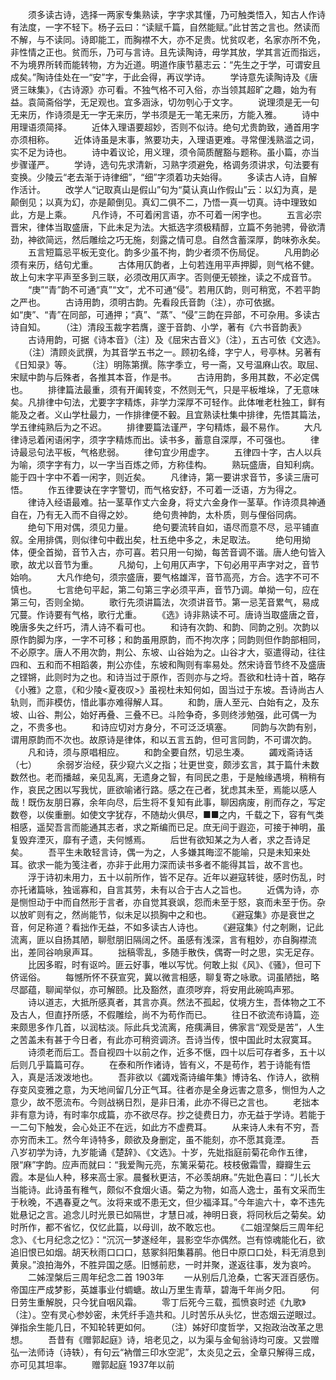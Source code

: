<!-- { "loadSidebar": true } -->
　　须多读古诗，选择一两家专集熟读，字字求其懂，乃可触类悟入，知古人作诗有法度，一字不轻下。杨子云曰：“读赋千篇，自然能赋。”此甘苦之言也。然读而不解，与不读同。诗即能工，而胸襟不大，亦不足贵。忧贫叹老，名家亦所不免，非性情之正也。贫而乐，乃可与言诗。且先读陶诗，毋学其放，学其言近而指远，不为境界所转而能转物，方为近道。明道作康节墓志云：“先生之于学，可谓安且成矣。”陶诗佳处在一“安”字，于此会得，再议学诗。 
　　学诗意先读陶诗及《唐贤三昧集》，《古诗源》亦可看。不独气格不可入俗，亦当领其超旷之趣，始为有益。袁简斋俗学，无足观也。宜多涵泳，切勿刳心于文字。 
　　说理须是无一句无来历，作诗须是无一字无来历，学书须是无一笔无来历，方能入雅。 
　　诗中用理语须简择。 
　　近体入理语要超妙，否则不似诗。绝句尤贵韵致，通首用字亦须相称。 
　　近体诗虽是末事，煞要功夫，入理语更难。寻常俚浅熟滥之词，实不足为诗也。 
　　诗中着议论，用义理，须令简质醒豁与题称。虽小篇，亦当步骤谨严。 
　　学诗，选句先求清新，习熟字须避免，格调务须讲求，句法要有变换。少陵云“老去渐于诗律细”，“细”字须着功夫始得。 
　　多读古人诗，自解作活计。 
　　改学人“记取真山是假山”句为“莫认真山作假山”云：以幻为真，是颠倒见；以真为幻，亦是颠倒见。真幻二俱不二，乃悟一真一切真。诗中理致如此，方是上乘。 
　　凡作诗，不可着闲言语，亦不可着一闲字也。 
　　五言必宗晋宋，律体当取盛唐，下此未足为法。大抵选字须极精醇，立篇不务驰骋，骨欲清劲，神欲简远，然后雕绘之巧无施，刻露之情可息。自然含蓄深厚，韵味弥永矣。 
　　五言短篇忌平板无变化。韵多少虽不拘，韵少者须不伤局促。 
　　凡用韵必须有来历，结句尤重。 
　　古体用仄韵者，上句若连用平声押脚，则气格不健。故上句末字平声至多到三联，必须改用仄声字。否则便无顿挫，读之不成音节。 
　　“庚”“青”韵不可通“真”“文”，尤不可通“侵”。若用仄韵，则可稍宽，不若平韵之严也。 
　　古诗用韵，须明古韵。先看段氏音韵（注），亦可依据。如“庚”、“青”在同部，可通押；“真”、“蒸”、“侵”三韵在异部，不可杂用。多读古诗自知。 
　　（注）清段玉裁字若膺，邃于音韵、小学，著有《六书音韵表》 
　　古诗用韵，可据《诗本音》（注）及《屈宋古音义》（注），五古可依《文选》。 
　　（注）清顾炎武撰，为其音学五书之一。顾初名绛，字宁人，号亭林。另著有《日知录》等。 
　　（注）明陈第撰。陈字季立，号一斋，又号温麻山农。取屈、宋赋中韵与后殊者，各推其本音，作是书。 
　　古诗用韵，多用其数，不必定偶也。 
　　排律篇法最重，须有开阖转变，不然则无气，只是平板堆垛，了无意味矣。凡排律中句法，尤要字字精炼，非学力深厚不可轻作。此体唯老杜独工，鲜有能及之者。义山学杜最力，一作排律便不轂。且宜熟读杜集中排律，先悟其篇法，学五律纯熟后为之不迟。 
　　排律要篇法谨严，字句精炼，最不易作。 
　　大凡律诗忌着闲语闲字，须字字精炼而出。读书多，蓄意自深厚，不可强也。
　　律诗最忌句法平板，气格悲弱。
　　律句宜少用虚字。
　　五律四十字，古人以兵为喻，须字字有力，以一字当百炼之师，方称佳构。
　　熟玩盛唐，自知利病。能于四十字中不着一闲字，则近矣。
　　凡律诗，第一要讲求音节，多读三唐可悟。
　　作五律要诀在字字警切，而气格安舒，不可着一泛语，方为得之。
　　律诗入经语最难。拈一茎草作丈六金身，将丈六金身作一茎草。作诗须具神通自在，乃有无入而不自得之妙。
　　绝句贵神韵，太朴质，则与俚俗同病。
　　绝句下用对偶，须见力量。
　　绝句要流转自如，语尽而意不尽，忌平铺直叙。全用排偶，则似律句中截出矣，杜五绝中多之，未足取法。
　　绝句用拗体，便全首拗，音节入古，亦可喜。若只用一句拗，每苦音调不谐。唐人绝句皆入歌，故尤以音节为重。
　　凡拗句，上句用仄声字，下句必用平声字对之，音节始响。
　　大凡作绝句，须宗盛唐，要气格雄浑，音节高亮，方合。选字不可不慎也。
　　七言绝句平起，第二句第三字必须平声，音节乃调。单拗一句，应在第三句，否则全拗。
　　歌行先须讲篇法，次须讲音节。第一忌芜音累气，易成冗蔓。作诗要有气格，歌行尤重。
　　《选》诗非熟读不可。唐诗当取盛唐之音，晚唐多失之纤巧，清人诗不看可也。
　　和诗有次韵、和韵、同韵之别。次韵以原作韵脚为序，一字不可移；和韵虽用原韵，而不拘次序；同韵则但作韵部相同，不必原字。唐人不用次韵，荆公、东坡、山谷始为之。山谷才大，驱遣得动，往往四和、五和而不相蹈袭，荆公亦佳，东坡和陶则有率易处。然宋诗音节终不及盛唐之铿锵，此则时为之也。和诗当过于原作，否则亦与之埒。吾欲和杜诗十首，略存《小雅》之意，《和少陵<夏夜叹>》虽视杜未知何如，固当过于东坡。吾诗尚古人轨则，而非模仿，惜此事亦难得解人耳。
　　和韵，唐人至元、白始有之，及东坡、山谷、荆公，始好再叠、三叠不已。斗险争奇，多则终涉勉强，此可偶一为之，不贵多也。
　　和诗应切对方身分，不可泛泛填塞。
　　同韵与次韵有别，谓用原韵而不次也。故原诗是律体，和以五言五韵，但可言同韵，不可谓次韵。
　　凡和诗，须与原唱相应。
　　和韵全要自然，切忌生凑。 
　　蠲戏斋诗话（七）
　　余弱岁治经，获少窥六义之指；壮更世变，颇涉玄言，其于篇什未数数然也。老而播越，亲见乱离，无遗身之智，有同民之患，于是触缘遇境，稍稍有作，哀民之困以写我忧，匪欲喻诸行路。感之在己者，犹虑其未至，焉能以感人哉！既伤友朋日寡，余年向尽，后生将不复知有此事，聊因病废，削而存之，写定数卷，以俟重删。如使文字犹存，不随劫火俱尽，■■之内，千载之下，容有气类相感，遥契吾言而能通其志者，求之斯编而已足。庶无间于遐迩，可接于神明，虽复毁弃湮灭，靡有孑遗，夫何憾焉。 
　　后世有欲知某之为人者，求之吾诗足矣。 
　　吾平生未敢轻言诗，偶一为之，人多嫌其晦涩不能喻，只是未知来处耳。欲求一能为笺注者，亦非于此用力深而读书多者不能得其旨，故不言也。 
　　浮于诗初未用力，五十以前所作，皆不足存。近年以避寇转徙，感时伤乱，时亦托诸篇咏，独谣寡和，自言其劳，未有以合于古人之旨也。 
　　近偶为诗，亦是恻怛动于中而自然形于言者，亦自觉其衰飒，怨而未至于怒，哀而未至于伤。杂以放旷则有之，然尚能节，似未足以损胸中之和也。 
　　《避寇集》亦是衰世之音，何足称道？看拙作无益，不如多读古人诗也。 
　　《避寇集》付之剞劂，记此流离，匪以自扬其陋，聊慰朋旧隔阔之怀。虽感有浅深，言有粗妙，亦自胸襟流出，差同谷响泉声耳。 
　　拙稿零乱，多随手散佚，偶寄一时之思，实无足存。 
　　比因多暇，时有讴吟。匪云好事，唯以写忧。何敢上拟《风》、《骚》，但可下侪谣俗。 
　　每憾所怀不获宣究，冀以微言相感，聊复寄之咏歌。词虽陋拙，略尽鄙蕴，聊闻举似，亦可解颐。比及豁然，直须哕弃，将安用此碗鸣声邪。 
　　诗以道志，大抵所感真者，其言亦真。然法不孤起，仗境方生，吾体物之工不及古人，但直抒所感，不假雕绘，尚不为苟作而已。 
　　往日不欲流布诗篇，迩来颇思多作几首，以润枯淡。际此兵戈流离，疮痍满目，佛家言“观受是苦”，人生之苦盖未有甚于今日者，有此亦可稍资调济。吾诗当传，恨中国此时太寂寞耳。 
　　诗须老而后工。吾自视四十以前之作，近多不惬，四十以后可存者多，五十以后则几乎篇篇可存。 
　　在泰和所作诸诗，皆有义，不是苟作，若于诗能有悟入，真是活泼泼地也。 
　　吾非欲以《蠲戏斋诗编年集》博诗名、作诗人，欲稍存变风变雅之意，为天地间留几分正气耳。往者亦是全身远害之意多，恻怛为人之意少，故不愿流布。今则战祸日烈，是非日淆，此亦不得已之言也。 
　　老拙本非有意为诗，有时率尔成篇，亦不欲尽存。抄之徒费日力，亦无益于学诗。若能于一二句下触发，会心处正不在远，如此方不虚费耳。 
　　从来诗人未有不穷，吾亦穷而未工。然今年诗特多，颇欲及身删定，虽不能刻，亦不愿其竟湮。 
　　吾八岁初学为诗，九岁能诵《楚辞》、《文选》。十岁，先妣指庭前菊花命作五律，限“麻”字韵。应声而就曰：“我爱陶元亮，东篱采菊花。枝枝傲霜雪，瓣瓣生云霞。本是仙人种，移来高士家。晨餐秋更洁，不必羡胡麻。”先妣色喜曰：“儿长大当能诗。此诗虽有稚气，颇似不食烟火语。菊之为物，如高人逸士，虽有文采而生于秋晚，不遇春夏之气。汝将来或不患无文，但少福泽耳。”今年逾六十，幸不违先妣悬记之言。追念儿时光景已如隔世，才慧日减，神明日衰，将同秋后之菊矣。幼时所作，都不省忆，仅忆此篇，以母训，故不敢忘也。 
　　《二姐涅槃后三周年纪念》、《七月纪念之忆》：“沉沉一梦遂经年，昙影空华亦偶然。岂有惊魂能化石，欲追旧恨已如烟。胡天秋雨口口口，慈冢斜阳集暮鹃。他日中原口口处，料无消息到黄泉。”浪拍海外，不胜异国之感。旧憾前悲，一时并聚，遂返往事，发为哀吟。 
　　二姊涅槃后三周年纪念二首 1903年 
　　一从别后几沧桑，亡客天涯百感伤。帝国庄严成梦影，英雄事业付蜩螗。故山万里生青草，碧海千年尚夕阳。 
　　何日劳生重解脱，只今犹自咽风霜。 
　　零丁后死今三载，孤愤哀时述《九歌》（注）。空有灵心参妙密，未凭纤手造共和。儿时苦乐从头忆，世态烟云逆眼过。弹指余生能几日，不知轮转更如何。 
　　（注）姊好印度哲学，又抱政治改革之思想。 
　　吾昔有《赠郭起庭》诗，培老见之，以为渠与金甸翁诗均可废。又尝赠弘一法师诗（诗轶），有句云“衲僧三印水空泥”，太炎见之云，全章只解得三成，亦可见其坦率。
　　赠郭起庭 1937年以前
